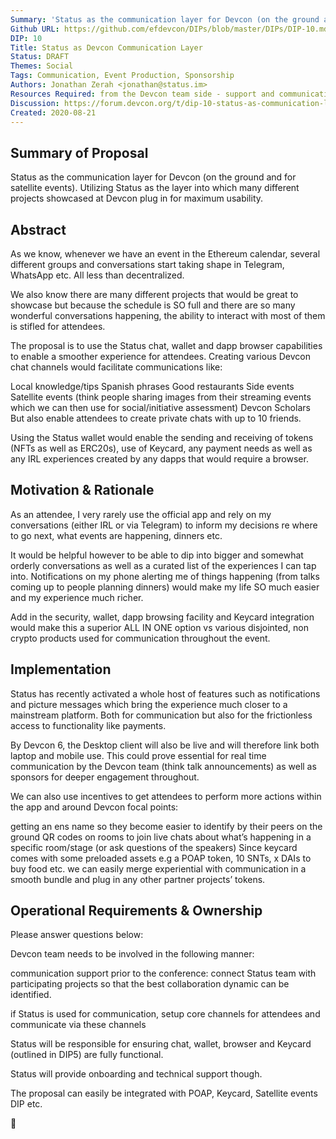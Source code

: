 ```yaml
---
Summary: 'Status as the communication layer for Devcon (on the ground and for satellite events). Utilizing Status as the layer into which many different projects showcased at Devcon plug in for maximum usability.'
Github URL: https://github.com/efdevcon/DIPs/blob/master/DIPs/DIP-10.md
DIP: 10
Title: Status as Devcon Communication Layer
Status: DRAFT
Themes: Social
Tags: Communication, Event Production, Sponsorship
Authors: Jonathan Zerah <jonathan@status.im>
Resources Required: from the Devcon team side - support and communication
Discussion: https://forum.devcon.org/t/dip-10-status-as-communication-layer-for-devcon/115
Created: 2020-08-21
---
```


## Summary of Proposal

Status as the communication layer for Devcon (on the ground and for satellite events). Utilizing Status as the layer into which many different projects showcased at Devcon plug in for maximum usability.

## Abstract

As we know, whenever we have an event in the Ethereum calendar, several different groups and conversations start taking shape in Telegram, WhatsApp etc. All less than decentralized.

We also know there are many different projects that would be great to showcase but because the schedule is SO full and there are so many wonderful conversations happening, the ability to interact with most of them is stifled for attendees.

The proposal is to use the Status chat, wallet and dapp browser capabilities to enable a smoother experience for attendees. Creating various Devcon chat channels would facilitate communications like:

Local knowledge/tips
Spanish phrases
Good restaurants
Side events
Satellite events (think people sharing images from their streaming events which we can then use for social/initiative assessment)
Devcon Scholars
But also enable attendees to create private chats with up to 10 friends.

Using the Status wallet would enable the sending and receiving of tokens (NFTs as well as ERC20s), use of Keycard, any payment needs as well as any IRL experiences created by any dapps that would require a browser.

## Motivation & Rationale

As an attendee, I very rarely use the official app and rely on my conversations (either IRL or via Telegram) to inform my decisions re where to go next, what events are happening, dinners etc.

It would be helpful however to be able to dip into bigger and somewhat orderly conversations as well as a curated list of the experiences I can tap into.
Notifications on my phone alerting me of things happening (from talks coming up to people planning dinners) would make my life SO much easier and my experience much richer.

Add in the security, wallet, dapp browsing facility and Keycard integration would make this a superior ALL IN ONE option vs various disjointed, non crypto products used for communication throughout the event.

## Implementation

Status has recently activated a whole host of features such as notifications and picture messages which bring the experience much closer to a mainstream platform. Both for communication but also for the frictionless access to functionality like payments.

By Devcon 6, the Desktop client will also be live and will therefore link both laptop and mobile use. This could prove essential for real time communication by the Devcon team (think talk announcements) as well as sponsors for deeper engagement throughout.

We can also use incentives to get attendees to perform more actions within the app and around Devcon focal points:

getting an ens name so they become easier to identify by their peers on the ground
QR codes on rooms to join live chats about what’s happening in a specific room/stage (or ask questions of the speakers)
Since keycard comes with some preloaded assets e.g a POAP token, 10 SNTs, x DAIs to buy food etc. we can easily merge experiential with communication in a smooth bundle and plug in any other partner projects’ tokens.

## Operational Requirements & Ownership

Please answer questions below:

Devcon team needs to be involved in the following manner:

communication support prior to the conference:
connect Status team with participating projects so that the best collaboration dynamic can be identified.

if Status is used for communication, setup core channels for attendees and communicate via these channels

Status will be responsible for ensuring chat, wallet, browser and Keycard (outlined in DIP5) are fully functional.

Status will provide onboarding and technical support though.

The proposal can easily be integrated with POAP, Keycard, Satellite events DIP etc.

:rocket:
